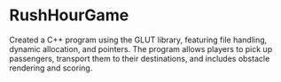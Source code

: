# RushHourGame
Created a C++ program using the GLUT library, featuring file handling, dynamic allocation, and pointers. The program allows players to pick up passengers, transport them to their destinations, and includes obstacle rendering and scoring.
